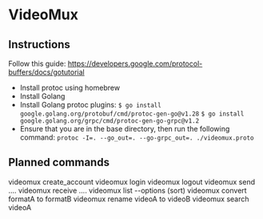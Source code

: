 # VideoMux

## Instructions

Follow this guide: https://developers.google.com/protocol-buffers/docs/gotutorial
- Install protoc using homebrew
- Install Golang
- Install Golang protoc plugins:
`$ go install google.golang.org/protobuf/cmd/protoc-gen-go@v1.28`
`$ go install google.golang.org/grpc/cmd/protoc-gen-go-grpc@v1.2`
- Ensure that you are in the base directory, then run the following command:
`protoc -I=. --go_out=. --go-grpc_out=. ./videomux.proto`



## Planned commands
videomux create_account
videomux login
videomux logout
videomux send ....
videomux receive ....
videomux list --options (sort)
videomux convert formatA to formatB
videomux rename videoA to videoB
videomux search videoA

